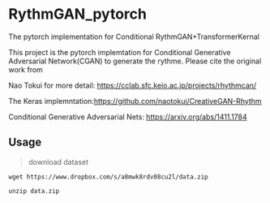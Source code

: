 # RythmGAN_pytorch
The pytorch implementation for Conditional RythmGAN+TransformerKernal

This project is the pytorch implemtation for Conditional Generative Adversarial Network(CGAN) to generate the rythme. Please cite the original work from 

Nao Tokui for more detail: https://cclab.sfc.keio.ac.jp/projects/rhythmcan/

The Keras implemntation:https://github.com/naotokui/CreativeGAN-Rhythm

Conditional Generative Adversarial Nets: https://arxiv.org/abs/1411.1784

## Usage
> download dataset

`wget https://www.dropbox.com/s/a8mwk8rdv08cu2l/data.zip`

`unzip data.zip`
